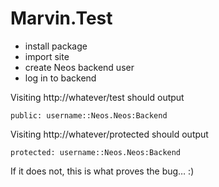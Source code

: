 # Marvin.Test

- install package
- import site
- create Neos backend user
- log in to backend

Visiting http://whatever/test should output

    public: username::Neos.Neos:Backend

Visiting http://whatever/protected should output

    protected: username::Neos.Neos:Backend

If it does not, this is what proves the bug… :)
 
